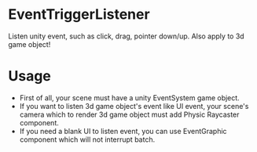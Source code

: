 # EventTriggerListener
Listen unity event, such as click, drag, pointer down/up. Also apply to 3d game object!

# Usage
* First of all, your scene must have a unity EventSystem game object.
* If you want to listen 3d game object's event like UI event, your scene's camera which to render 3d game object must add Physic Raycaster component.
* If you need a blank UI to listen event, you can use EventGraphic component which will not interrupt batch.
